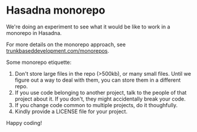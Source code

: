 # Hasadna monorepo

We're doing an experiment to see what it would be like to work in a monorepo in Hasadna.

For more details on the monorepo approach, see [trunkbaseddevelopment.com/monorepos](trunkbaseddevelopment.com/monorepos).

Some monorepo etiquette:
1. Don't store large files in the repo (>500kb), or many small files. Until we figure out a way to deal with them, you can store them in a different repo.
2. If you use code belonging to another project, talk to the people of that project about it. If you don't, they might accidentally break your code.
3. If you change code common to multiple projects, do it thoughfully.
4. Kindly provide a LICENSE file for your project.

Happy coding!



